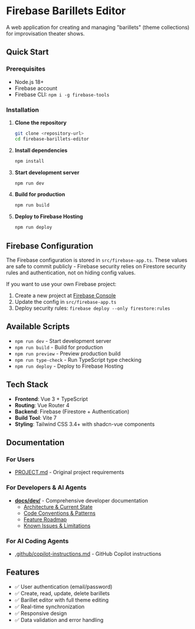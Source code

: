 # Firebase Barillets Editor

A web application for creating and managing "barillets" (theme collections) for improvisation theater shows.

## Quick Start

### Prerequisites

- Node.js 18+
- Firebase account
- Firebase CLI: `npm i -g firebase-tools`

### Installation

1. **Clone the repository**

   ```bash
   git clone <repository-url>
   cd firebase-barillets-editor
   ```

2. **Install dependencies**

   ```bash
   npm install
   ```

3. **Start development server**

   ```bash
   npm run dev
   ```

4. **Build for production**

   ```bash
   npm run build
   ```

5. **Deploy to Firebase Hosting**
   ```bash
   npm run deploy
   ```

## Firebase Configuration

The Firebase configuration is stored in `src/firebase-app.ts`. These values are safe to commit publicly - Firebase security relies on Firestore security rules and authentication, not on hiding config values.

If you want to use your own Firebase project:

1. Create a new project at [Firebase Console](https://console.firebase.google.com/)
2. Update the config in `src/firebase-app.ts`
3. Deploy security rules: `firebase deploy --only firestore:rules`

## Available Scripts

- `npm run dev` - Start development server
- `npm run build` - Build for production
- `npm run preview` - Preview production build
- `npm run type-check` - Run TypeScript type checking
- `npm run deploy` - Deploy to Firebase Hosting

## Tech Stack

- **Frontend**: Vue 3 + TypeScript
- **Routing**: Vue Router 4
- **Backend**: Firebase (Firestore + Authentication)
- **Build Tool**: Vite 7
- **Styling**: Tailwind CSS 3.4+ with shadcn-vue components

## Documentation

### For Users

- [PROJECT.md](PROJECT.md) - Original project requirements

### For Developers & AI Agents

- **[docs/dev/](docs/dev/)** - Comprehensive developer documentation
  - [Architecture & Current State](docs/dev/architecture.md)
  - [Code Conventions & Patterns](docs/dev/conventions.md)
  - [Feature Roadmap](docs/dev/roadmap.md)
  - [Known Issues & Limitations](docs/dev/known-issues.md)

### For AI Coding Agents

- [.github/copilot-instructions.md](.github/copilot-instructions.md) - GitHub Copilot instructions

## Features

- ✅ User authentication (email/password)
- ✅ Create, read, update, delete barillets
- ✅ Barillet editor with full theme editing
- ✅ Real-time synchronization
- ✅ Responsive design
- ✅ Data validation and error handling

